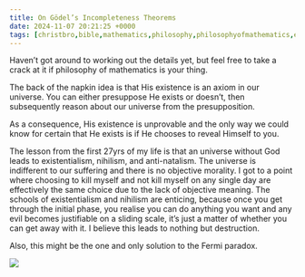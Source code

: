 ```yaml
---
title: On Gödel’s Incompleteness Theorems
date: 2024-11-07 20:21:25 +0000
tags: [christbro,bible,mathematics,philosophy,philosophyofmathematics,existentialism,nihilism,salvation]     # TAG names should always be lowercase
---
```


Haven’t got around to working out the details yet, but feel free to take a crack at it if philosophy of mathematics is your thing.

The back of the napkin idea is that His existence is an axiom in our universe. You can either presuppose He exists or doesn’t, then subsequently reason about our universe from the presupposition.

As a consequence, His existence is unprovable and the only way we could know for certain that He exists is if He chooses to reveal Himself to you.

The lesson from the first 27yrs of my life is that an universe without God leads to existentialism, nihilism, and anti-natalism. The universe is indifferent to our suffering and there is no objective morality. I got to a point where choosing to kill myself and not kill myself on any single day are effectively the same choice due to the lack of objective meaning. The schools of existentialism and nihilism are enticing, because once you get through the initial phase, you realise you can do anything you want and any evil becomes justifiable on a sliding scale, it’s just a matter of whether you can get away with it. I believe this leads to nothing but destruction.

Also, this might be the one and only solution to the Fermi paradox.

![](/3e6326a37bfe4541eaaf8d4722b61b1e.gif)